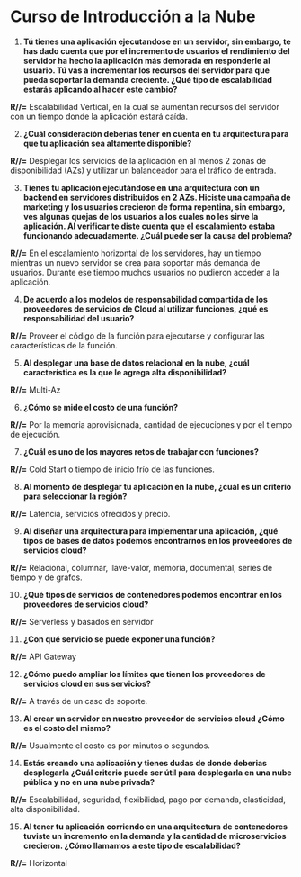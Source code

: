 # Curso de Introducción a la Nube

1. **Tú tienes una aplicación ejecutandose en un servidor, sin embargo, te has dado cuenta que por el incremento de usuarios el rendimiento del servidor ha hecho la aplicación más demorada en responderle al usuario. Tú vas a incrementar los recursos del servidor para que pueda soportar la demanda creciente. ¿Qué tipo de escalabilidad estarás aplicando al hacer este cambio?**
   
**R//=** Escalabilidad Vertical, en la cual se aumentan recursos del servidor con un tiempo donde la aplicación estará caída.

2. **¿Cuál consideración deberías tener en cuenta en tu arquitectura para que tu aplicación sea altamente disponible?**
 
**R//=** Desplegar los servicios de la aplicación en al menos 2 zonas de disponibilidad (AZs) y utilizar un balanceador para el tráfico de entrada.

3. **Tienes tu aplicación ejecutándose en una arquitectura con un backend en servidores distribuidos en 2 AZs. Hiciste una campaña de marketing y los usuarios crecieron de forma repentina, sin embargo, ves algunas quejas de los usuarios a los cuales no les sirve la aplicación. Al verificar te diste cuenta que el escalamiento estaba funcionando adecuadamente. ¿Cuál puede ser la causa del problema?**
   
**R//=** En el escalamiento horizontal de los servidores, hay un tiempo mientras un nuevo servidor se crea para soportar más demanda de usuarios. Durante ese tiempo muchos usuarios no pudieron acceder a la aplicación.

4. **De acuerdo a los modelos de responsabilidad compartida de los proveedores de servicios de Cloud al utilizar funciones, ¿qué es responsabilidad del usuario?**
   
**R//=** Proveer el código de la función para ejecutarse y configurar las características de la función.

5. **Al desplegar una base de datos relacional en la nube, ¿cuál característica es la que le agrega alta disponibilidad?**
    
**R//=** Multi-Az

6. **¿Cómo se mide el costo de una función?**
    
**R//=** Por la memoria aprovisionada, cantidad de ejecuciones y por el tiempo de ejecución.

7. **¿Cuál es uno de los mayores retos de trabajar con funciones?**
    
**R//=** Cold Start o tiempo de inicio frío de las funciones.

8. **Al momento de desplegar tu aplicación en la nube, ¿cuál es un criterio para seleccionar la región?**
    
**R//=** Latencia, servicios ofrecidos y precio.

9. **Al diseñar una arquitectura para implementar una aplicación, ¿qué tipos de bases de datos podemos encontrarnos en los proveedores de servicios cloud?**
    
**R//=** Relacional, columnar, llave-valor, memoria, documental, series de tiempo y de grafos.

10. **¿Qué tipos de servicios de contenedores podemos encontrar en los proveedores de servicios cloud?**
    
**R//=** Serverless y basados en servidor

11. **¿Con qué servicio se puede exponer una función?**
    
**R//=** API Gateway

12. **¿Cómo puedo ampliar los límites que tienen los proveedores de servicios cloud en sus servicios?**
    
**R//=** A través de un caso de soporte.

13. **Al crear un servidor en nuestro proveedor de servicios cloud ¿Cómo es el costo del mismo?**
    
**R//=** Usualmente el costo es por minutos o segundos.

14. **Estás creando una aplicación y tienes dudas de donde deberias desplegarla ¿Cuál criterio puede ser útil para desplegarla en una nube pública y no en una nube privada?**
    
**R//=** Escalabilidad, seguridad, flexibilidad, pago por demanda, elasticidad, alta disponibilidad.

15. **Al tener tu aplicación corriendo en una arquitectura de contenedores tuviste un incremento en la demanda y la cantidad de microservicios crecieron. ¿Cómo llamamos a este tipo de escalabilidad?**

**R//=** Horizontal